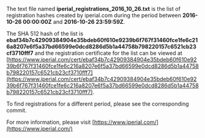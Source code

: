 The text file named **iperial_registrations_2016_10_26.txt** is the list of registration hashes created by iperial.com during the period between **2016-10-26 00:00:00Z** and **2016-10-26 23:59:59Z**.

The SHA 512 hash of the list is **ebaf34b7c42909384904e35bdeb60f610e9239b6f767f31460fce1fe6c216a8207e6f5a37bd66599e0dcd8286d5b1a44758b798220157c6521cb23cf3710fff7** and the registration certificate for the list can be viewed at [https://www.iperial.com/cert/ebaf34b7c42909384904e35bdeb60f610e9239b6f767f31460fce1fe6c216a8207e6f5a37bd66599e0dcd8286d5b1a44758b798220157c6521cb23cf3710fff7](https://www.iperial.com/cert/ebaf34b7c42909384904e35bdeb60f610e9239b6f767f31460fce1fe6c216a8207e6f5a37bd66599e0dcd8286d5b1a44758b798220157c6521cb23cf3710fff7).

To find registrations for a different period, please see the corresponding commit.

For more information, please visit [https://www.iperial.com/](https://www.iperial.com/)
